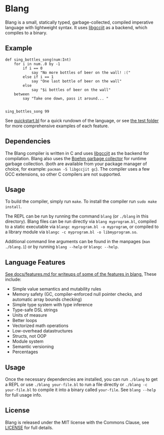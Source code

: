 # Blang

Blang is a small, statically typed, garbage-collected, compiled imperative
language with lightweight syntax. It uses
[libgccjit](https://gcc.gnu.org/wiki/JIT) as a backend, which compiles to a
binary.

## Example

```
def sing_bottles_song(num:Int)
    for i in num..0 by -1
        if i == 0
            say "No more bottles of beer on the wall! :("
        else if i == 1
            say "One last bottle of beer on the wall"
        else
            say "$i bottles of beer on the wall"
    between
        say "Take one down, pass it around... "


sing_bottles_song 99
```

See [quickstart.bl](quickstart.bl) for a quick rundown of the language, or see
[the test folder](test/) for more comprehensive examples of each feature.

## Dependencies

The Blang compiler is written in C and uses
[libgccjit](https://gcc.gnu.org/onlinedocs/jit/) as the backend for
compilation. Blang also uses the [Boehm garbage
collector](https://www.hboehm.info/gc/) for runtime garbage collection. (both
are available from your package manager of choice, for example: `pacman -S
libgccjit gc`). The compiler uses a few GCC extensions, so other C compilers
are not supported.

## Usage

To build the compiler, simply run `make`. To install the compiler run `sudo
make install`.

The REPL can be run by running the command `blang` (or `./blang` in this
directory). Blang files can be run directly via `blang myprogram.bl`, compiled
to a static executable via `blangc myprogram.bl -o myprogram`, or compiled to a
library module via `blangc -c myprogram.bl -o libmyprogram.so`.

Additional command line arguments can be found in the manpages (`man
./blang.1`) or by running `blang --help` or `blangc --help`.

## Language Features

[See docs/features.md for writeups of some of the features in blang.](docs/features.md) These include:

- Simple value semantics and mutability rules
- Memory safety (GC, compiler-enforced null pointer checks, and automatic array bounds checking)
- Simple type system with type inference
- Type-safe DSL strings
- Units of measure
- Better loops
- Vectorized math operations
- Low-overhead datastructures
- Structs, not OOP
- Module system
- Semantic versioning
- Percentages

## Usage

Once the necessary dependencies are installed, you can run `./blang` to get a
REPL or use `./blang your-file.bl` to run a file directly or `./blang -c
your-file.bl` to compile it into a binary called `your-file`. See `blang
--help` for full usage info.

## License

Blang is released under the MIT license with the Commons Clause, see
[LICENSE](LICENSE) for full details.

